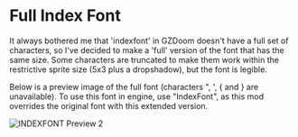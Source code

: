 # Full Index Font
It always bothered me that 'indexfont' in GZDoom doesn't have a full set of characters, so I've decided to make a 'full' version of the font that has the same size. Some characters are truncated to make them work within the restrictive sprite size (5x3 plus a dropshadow), but the font is legible. 

Below is a preview image of the full font (characters ", ', { and } are unavailable). To use this font in engine, use "IndexFont", as this mod overrides the original font with this extended version.

![INDEXFONT Preview 2](https://github.com/FDAapproved/Full-Index-Font/assets/32183732/27773f87-6240-46cf-9c72-75cc95e24292)
